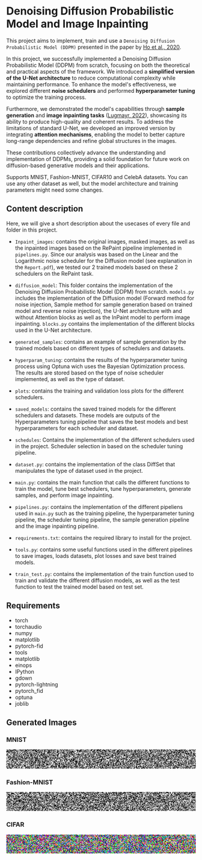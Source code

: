 # Denoising Diffusion Probabilistic Model and Image Inpainting

This project aims to implement, train and use a `Denoising Diffusion Probabilistic Model (DDPM)` presented in the paper by [Ho et al., 2020](https://arxiv.org/abs/2006.11239).

In this project, we successfully implemented a Denoising Diffusion Probabilistic Model (DDPM) from scratch, focusing on both the theoretical and practical aspects of the framework. We introduced a **simplified version of the U-Net architecture** to reduce computational complexity while maintaining performance. To enhance the model's effectiveness, we explored different **noise schedulers** and performed **hyperparameter tuning** to optimize the training process.  

Furthermore, we demonstrated the model's capabilities through **sample generation** and **image inpainting tasks** ([Lugmayr, 2022](https://arxiv.org/abs/2201.09865)), showcasing its ability to produce high-quality and coherent results. To address the limitations of standard U-Net, we developed an improved version by integrating **attention mechanisms**, enabling the model to better capture long-range dependencies and refine global structures in the images.  

These contributions collectively advance the understanding and implementation of DDPMs, providing a solid foundation for future work on diffusion-based generative models and their applications.


Supports MNIST, Fashion-MNIST, CIFAR10 and CelebA datasets. You can use any other dataset as well, but the model architecture and training parameters might need some changes.


## Content description
Here, we will give a short description about the usecases of every file and folder in this project.

* `Inpaint_images`: contains the original images, masked images, as well as the inpainted images based on the RePaint pipeline implemented in `pipelines.py`. Since our analysis was based on the Linear and the Logarithmic noise scheduler for the Diffusion model (see explanation in the  `Report.pdf`), we tested our 2 trained models based on these 2 schedulers on the RePaint task.

* `diffusion_model`: This folder contains the implementation of the Denoising Diffusion Probabilistic Model (DDPM) from scratch. `models.py` includes the implementation of the Diffusion model (Forward method for noise injection, Sample method for sample generation based on trained model and reverse noise injection), the U-Net architecture with and without Attention blocks as well as the InPaint model to perform image inpainting. `blocks.py` contains the implementation of the different blocks used in the U-Net architecture.

* `generated_samples`: contains an example of sample generation by the trained models based on different types of schedulers and datasets.

* `hyperparam_tuning`: contains the results of the hyperparameter tuning process using Optuna wich uses the Bayesian Optimization process. The results are stored based on the type of noise scheduler implemented, as well as the type of dataset.

* `plots`: contains the training and validation loss plots for the different schedulers.

* `saved_models`: contains the saved trained models for the different schedulers and datasets. These models are outputs of the Hyperparameters tuning pipeline that saves the best models and best hyperparameters for each scheduler and dataset.

* `schedules`:  Contains the implementation of the different schedulers used in the project. Scheduler selection in based on the scheduler tuning pipeline.

* `dataset.py`: contains the implementation of the class DiffSet that manipulates the type of dataset used in the project.

* `main.py`: contains the main function that calls the different functions to train the model, tune best schedulers, tune hyperparameters, generate samples, and perform image inpainting.

* `pipelines.py`: contains the implementation of the different pipeliens used in `main.py` such as the training pipeline, the hyperparameter tuning pipeline, the scheduler tuning pipeline, the sample generation pipeline and the image inpainting pipeline.

* `requirements.txt`: contains the required library to install for the project.

* `tools.py`: contains some useful functions used in the different pipelines to save images, loads datasets, plot losses and save best trained models.

* `train_test.py`: contains the implementation of the train function used to train and validate the different diffusion models, as well as the test function to test the trained model based on test set.


## Requirements

* torch
* torchaudio
* numpy
* matplotlib
* pytorch-fid
* tools
* matplotlib
* einops
* IPython
* gdown
* pytorch-lightning
* pytorch_fid
* optuna
* joblib



## Generated Images

### MNIST

![MNIST Generation](/imgs/mnist.gif)

### Fashion-MNIST

![Fashion MNIST Generation](/imgs/fashion.gif)

### CIFAR

![CIFAR Generation](/imgs/cifar.gif)
